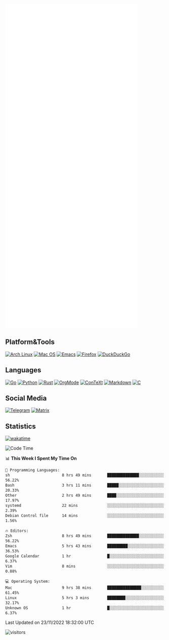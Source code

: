 ![Metrics](https://github.com/SteamedFish/SteamedFish/blob/master/github-metrics.svg)

## Platform&Tools

[![Arch Linux](https://img.shields.io/badge/ArchLinux-1793D1?logo=arch-linux&logoColor=fff&style=flat-square)](https://archlinux.org/)
[![Mac OS](https://img.shields.io/badge/MacOS-000000?style=flat-square&logo=macos&logoColor=F0F0F0)](https://www.apple.com/macos/)
[![Emacs](https://img.shields.io/badge/Emacs-%237F5AB6.svg?&style=flat-square&logo=gnu-emacs&logoColor=white)](https://www.gnu.org/software/emacs/)
[![Firefox](https://img.shields.io/badge/Firefox-FF7139?style=flat-square&logo=Firefox-Browser&logoColor=white)](https://firefox.com/)
[![DuckDuckGo](https://img.shields.io/badge/DuckDuckGo-DE5833?style=flat-square&logo=DuckDuckGo&logoColor=white)](https://duckduckgo.com/)

## Languages

[![Go](https://img.shields.io/badge/Golang-%2300ADD8.svg?style=flat-square&logo=go&logoColor=white)](https://golang.org/)
[![Python](https://img.shields.io/badge/Python-3670A0?style=flat-square&logo=python&logoColor=ffdd54)](https://www.python.org/)
[![Rust](https://img.shields.io/badge/Rust-%23000000.svg?style=flat-square&logo=rust&logoColor=white)](https://www.rust-lang.org/)
[![OrgMode](https://img.shields.io/badge/OrgMode-%23000000.svg?style=flat-square&logo=org&logoColor=white)](https://orgmode.org/)
[![ConTeXt](https://img.shields.io/badge/ConTeXt-%23008080.svg?style=flat-square&logo=latex&logoColor=white)](https://contextgarden.net/)
[![Markdown](https://img.shields.io/badge/MarkDown-%23000000.svg?style=flat-square&logo=markdown&logoColor=white)](https://daringfireball.net/projects/markdown/)
[![C](https://img.shields.io/badge/C-%2300599C.svg?style=flat-square&logo=c&logoColor=white)](https://www.iso.org/standard/74528.html)

## Social Media
[![Telegram](https://img.shields.io/badge/SteamedFish-2CA5E0?style=social&logo=telegram&logoColor=white)](https://t.me/SteamedFish)
[![Matrix](https://img.shields.io/badge/SteamedFish-2CA5E0?style=social&logo=matrix&logoColor=black)](https://matrix.to/#/@i:steamedfish.org)

## Statistics
[![wakatime](https://wakatime.com/badge/user/168280d6-fcf2-4b4f-ad3a-dc4612f35b38.svg)](https://wakatime.com/@168280d6-fcf2-4b4f-ad3a-dc4612f35b38)

<!--START_SECTION:waka-->
![Code Time](http://img.shields.io/badge/Code%20Time-2%2C148%20hrs%206%20mins-blue)

📊 **This Week I Spent My Time On** 

```text
💬 Programming Languages: 
sh                       8 hrs 49 mins       ██████████████░░░░░░░░░░░   56.22% 
Bash                     3 hrs 11 mins       █████░░░░░░░░░░░░░░░░░░░░   20.33% 
Other                    2 hrs 49 mins       ████░░░░░░░░░░░░░░░░░░░░░   17.97% 
systemd                  22 mins             ░░░░░░░░░░░░░░░░░░░░░░░░░   2.39% 
Debian Control file      14 mins             ░░░░░░░░░░░░░░░░░░░░░░░░░   1.56%

🔥 Editors: 
Zsh                      8 hrs 49 mins       ██████████████░░░░░░░░░░░   56.22% 
Emacs                    5 hrs 43 mins       █████████░░░░░░░░░░░░░░░░   36.53% 
Google Calendar          1 hr                █░░░░░░░░░░░░░░░░░░░░░░░░   6.37% 
Vim                      8 mins              ░░░░░░░░░░░░░░░░░░░░░░░░░   0.88%

💻 Operating System: 
Mac                      9 hrs 38 mins       ███████████████░░░░░░░░░░   61.45% 
Linux                    5 hrs 3 mins        ████████░░░░░░░░░░░░░░░░░   32.17% 
Unknown OS               1 hr                █░░░░░░░░░░░░░░░░░░░░░░░░   6.37%

```


 Last Updated on 23/11/2022 18:32:00 UTC
<!--END_SECTION:waka-->

![visitors](https://visitor-badge.laobi.icu/badge?page_id=SteamedFish.SteamedFish)
